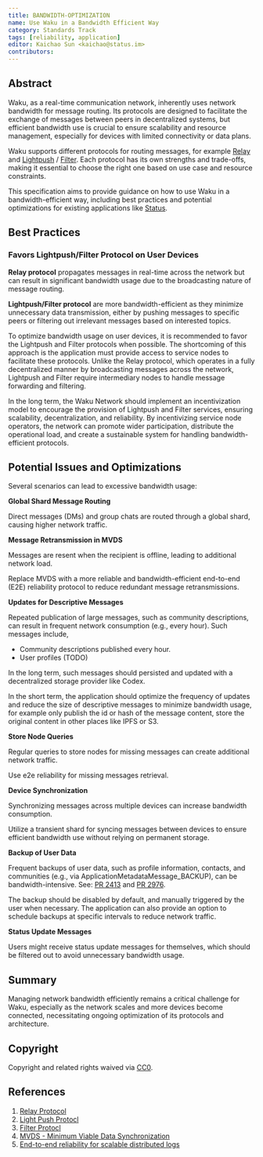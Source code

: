 ```yaml
---
title: BANDWIDTH-OPTIMIZATION
name: Use Waku in a Bandwidth Efficient Way
category: Standards Track
tags: [reliability, application]
editor: Kaichao Sun <kaichao@status.im>
contributors:
---
```


## Abstract

Waku, as a real-time communication network, inherently uses network bandwidth for message routing. Its protocols are designed to facilitate the exchange of messages between peers in decentralized systems, but efficient bandwidth use is crucial to ensure scalability and resource management, especially for devices with limited connectivity or data plans.

Waku supports different protocols for routing messages, for example [Relay](https://github.com/vacp2p/rfc-index/blob/main/waku/standards/core/11/relay.md) and [Lightpush](https://github.com/vacp2p/rfc-index/blob/main/waku/standards/core/19/lightpush.md) / [Filter](https://github.com/vacp2p/rfc-index/blob/main/waku/standards/core/12/filter.md). Each protocol has its own strengths and trade-offs, making it essential to choose the right one based on use case and resource constraints.

This specification aims to provide guidance on how to use Waku in a bandwidth-efficient way, including best practices and potential optimizations for existing applications like [Status](https://status.app/).

## Best Practices

### Favors Lightpush/Filter Protocol on User Devices

**Relay protocol** propagates messages in real-time across the network but can result in significant bandwidth usage due to the broadcasting nature of message routing.

**Lightpush/Filter protocol** are more bandwidth-efficient as they minimize unnecessary data transmission, either by pushing messages to specific peers or filtering out irrelevant messages based on interested topics.

To optimize bandwidth usage on user devices, it is recommended to favor the Lightpush and Filter protocols when possible. The shortcoming of this approach is the application must provide access to service nodes to facilitate these protocols. Unlike the Relay protocol, which operates in a fully decentralized manner by broadcasting messages across the network, Lightpush and Filter require intermediary nodes to handle message forwarding and filtering.

In the long term, the Waku Network should implement an incentivization model to encourage the provision of Lightpush and Filter services, ensuring scalability, decentralization, and reliability. By incentivizing service node operators, the network can promote wider participation, distribute the operational load, and create a sustainable system for handling bandwidth-efficient protocols.

## Potential Issues and Optimizations

Several scenarios can lead to excessive bandwidth usage:

**Global Shard Message Routing**

Direct messages (DMs) and group chats are routed through a global shard, causing higher network traffic.

**Message Retransmission in MVDS**

Messages are resent when the recipient is offline, leading to additional network load.

Replace MVDS with a more reliable and bandwidth-efficient end-to-end (E2E) reliability protocol to reduce redundant message retransmissions.

**Updates for Descriptive Messages**

Repeated publication of large messages, such as community descriptions, can result in frequent network consumption (e.g., every hour). Such messages include,
- Community descriptions published every hour.
- User profiles (TODO)

In the long term, such messages should persisted and updated with a decentralized storage provider like Codex.

In the short term, the application should optimize the frequency of updates and reduce the size of descriptive messages to minimize bandwidth usage, for example only publish the id or hash of the message content, store the original content in other places like IPFS or S3.

**Store Node Queries**

Regular queries to store nodes for missing messages can create additional network traffic.

Use e2e reliability for missing messages retrieval.

**Device Synchronization**

Synchronizing messages across multiple devices can increase bandwidth consumption.

Utilize a transient shard for syncing messages between devices to ensure efficient bandwidth use without relying on permanent storage.

**Backup of User Data**

Frequent backups of user data, such as profile information, contacts, and communities (e.g., via ApplicationMetadataMessage_BACKUP), can be bandwidth-intensive.
See: [PR 2413](https://github.com/status-im/status-go/pull/2413) and [PR 2976](https://github.com/status-im/status-go/pull/2976).

The backup should be disabled by default, and manually triggered by the user when necessary. The application can also provide an option to schedule backups at specific intervals to reduce network traffic.

**Status Update Messages**

Users might receive status update messages for themselves, which should be filtered out to avoid unnecessary bandwidth usage.

## Summary

Managing network bandwidth efficiently remains a critical challenge for Waku, especially as the network scales and more devices become connected, necessitating ongoing optimization of its protocols and architecture.

## Copyright

Copyright and related rights waived via [CC0](https://creativecommons.org/publicdomain/zero/1.0/).

## References

1. [Relay Protocol](https://github.com/vacp2p/rfc-index/blob/main/waku/standards/core/11/relay.md)
2. [Light Push Protocl](https://github.com/vacp2p/rfc-index/blob/main/waku/standards/core/19/lightpush.md)
3. [Filter Protocl](https://github.com/vacp2p/rfc-index/blob/main/waku/standards/core/12/filter.md)
4. [MVDS - Minimum Viable Data Synchronization](https://github.com/vacp2p/rfc-index/blob/main/vac/2/mvds.md)
5. [End-to-end reliability for scalable distributed logs](https://forum.vac.dev/t/end-to-end-reliability-for-scalable-distributed-logs/293)
